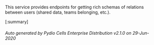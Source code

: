 






This service provides endpoints for getting rich schemas of relations between users (shared data, teams belonging, etc.).

[:summary]

###### Auto generated by Pydio Cells Enterprise Distribution v2.1.0 on 29-Jun-2020
